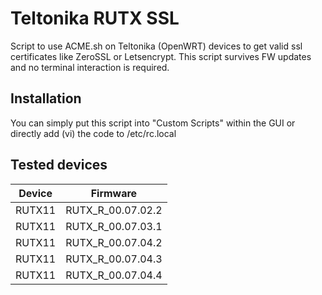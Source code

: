 # Teltonika RUTX SSL
Script to use ACME.sh on Teltonika (OpenWRT) devices to get valid ssl certificates like ZeroSSL or Letsencrypt.
This script survives FW updates and no terminal interaction is required.

## Installation
You can simply put this script into "Custom Scripts" within the GUI or directly add (vi) the code to /etc/rc.local<br>

## Tested devices

| Device | Firmware |
|-|-|
|RUTX11|RUTX_R_00.07.02.2|
|RUTX11|RUTX_R_00.07.03.1|
|RUTX11|RUTX_R_00.07.04.2|
|RUTX11|RUTX_R_00.07.04.3|
|RUTX11|RUTX_R_00.07.04.4|
